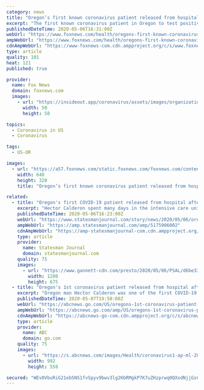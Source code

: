 ```yaml
---
category: news
title: "Oregon’s first known coronavirus patient released from hospital after 2 months"
excerpt: "The first known coronavirus patient in Oregon to test positive for the novel coronavirus has officially been released from the hospital following a more than two-month-long battle with COVID-19."
publishedDateTime: 2020-05-06T16:31:00Z
webUrl: "https://www.foxnews.com/health/oregons-first-known-coronavirus-patient-released-from-hospital-after-2-months"
ampWebUrl: "https://www.foxnews.com/health/oregons-first-known-coronavirus-patient-released-from-hospital-after-2-months.amp"
cdnAmpWebUrl: "https://www-foxnews-com.cdn.ampproject.org/c/s/www.foxnews.com/health/oregons-first-known-coronavirus-patient-released-from-hospital-after-2-months.amp"
type: article
quality: 101
heat: 121
published: true

provider:
  name: Fox News
  domain: foxnews.com
  images:
    - url: "https://insideout.app/coronavirus/assets/images/organizations/foxnews.com-50x50.jpg"
      width: 50
      height: 50

topics:
  - Coronavirus in US
  - Coronavirus

tags:
  - US-OR

images:
  - url: "https://a57.foxnews.com/static.foxnews.com/foxnews.com/content/uploads/2020/05/640/320/Hector-Calderon-AP.jpg?ve=1&tl=1"
    width: 640
    height: 320
    title: "Oregon’s first known coronavirus patient released from hospital after 2 months"

related:
  - title: "Oregon's first COVID-19 patient released from hospital after two months"
    excerpt: "Hector Calderon spent many days in the intensive care unit before he recovered enough to be transferred to a skilled nursing facility."
    publishedDateTime: 2020-05-06T16:23:00Z
    webUrl: "https://www.statesmanjournal.com/story/news/2020/05/06/oregons-first-covid-19-patient-released-hospital-after-2-months/5175906002/"
    ampWebUrl: "https://amp.statesmanjournal.com/amp/5175906002"
    cdnAmpWebUrl: "https://amp-statesmanjournal-com.cdn.ampproject.org/c/s/amp.statesmanjournal.com/amp/5175906002"
    type: article
    provider:
      name: Statesman Journal
      domain: statesmanjournal.com
    quality: 75
    images:
      - url: "https://www.gannett-cdn.com/presto/2020/05/06/PSAL/d6be3325-6039-48e6-b0c8-b91541b15b83-AP20126850054272.jpg?auto=webp&crop=5199,2925,x0,y0&format=pjpg&width=1200"
        width: 1200
        height: 675
  - title: "Oregon's 1st coronavirus patient released from hospital after months"
    excerpt: "Oregon man Hector Calderon was one of the first COVID-19 patients in the country to contract the virus, and he is now on his way to making a full recovery."
    publishedDateTime: 2020-05-07T19:58:00Z
    webUrl: "https://abcnews.go.com/US/oregons-1st-coronavirus-patient-released-hospital-months/story?id=70533621"
    ampWebUrl: "https://abcnews.go.com/amp/US/oregons-1st-coronavirus-patient-released-hospital-months/story?id=70533621"
    cdnAmpWebUrl: "https://abcnews-go-com.cdn.ampproject.org/c/s/abcnews.go.com/amp/US/oregons-1st-coronavirus-patient-released-hospital-months/story?id=70533621"
    type: article
    provider:
      name: ABC
      domain: go.com
    quality: 75
    images:
      - url: "https://s.abcnews.com/images/Health/coronavirus1-ap-ml-20506_hpMain_16x9_992.jpg"
        width: 992
        height: 558

secured: "WEv0VbuRiG21eb5NS1fvSpyv9bwv3lg2KbRMgkP7K7uZHzprwq0QXxdNjjGsCqBIwQ9zE23R+GEDnIDPSSdR6ze6YAj3wzCy5DBtU3C1g21uP2iBjv6gIHkbkAEzq5BFtiIzeUWppo+ZFnF9Jbz2hAfRwTykdMfW7f8xJerPyk9agLwWAYzOp8JTOdJCcLDcIJH6hQYbs/XLb7Xx+/1OOMfkKd4ldRW3dWLJBgF0lGoTd124t6BQZIuanXpJAw2LKdDcS7dmf4HIHA9Yqny7PEuD/9UooqnRB0ljLYfp0SKsEOy2L/HP4+eyS1AiczvP1AShvOZ8ZwJKTsfKV9aWrSDFGIFOT8BMfY7Hc95E8JeftExM2AV/rMhwNNzt7ueZP9u3Q4VQjGvMk7r6COPpjbkL8y5m2i2uV7ycj4iLGj8H1XP0OUrNBAHmhtwiO1EemYe7zuwHaIWGEaahYIHdpuxyFUd4amEWta8YzLLl8ro=;rocDgwnjeyOQCEtqG/T2tw=="
---
```


